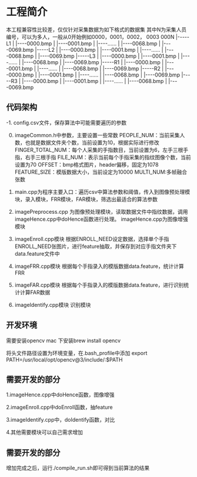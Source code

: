# 工程简介
本工程兼容性比较差，仅仅针对采集数据为如下格式的数据集
其中N为采集人员编号，可以为多人，一般从0开始例如0000，0001，0002， 0003
000N
|-----L1
|       |----0000.bmp
|       |----0001.bmp
|       |----……
|       |----0068.bmp
|       |----0069.bmp
|-----L2
|       |----0000.bmp
|       |----0001.bmp
|       |----……
|       |----0068.bmp
|       |----0069.bmp
|-----L3
|       |----0000.bmp
|       |----0001.bmp
|       |----……
|       |----0068.bmp
|       |----0069.bmp
|-----R1
|       |----0000.bmp
|       |----0001.bmp
|       |----……
|       |----0068.bmp
|       |----0069.bmp
|-----R2
|       |----0000.bmp
|       |----0001.bmp
|       |----……
|       |----0068.bmp
|       |----0069.bmp
|-----R3
|       |----0000.bmp
|       |----0001.bmp
|       |----……
|       |----0068.bmp
|       |----0069.bmp



## 代码架构

-1. config.csv文件，保存算法中可能需要遍历的参数

0. imageCommon.h中参数，主要设置一些常数
PEOPLE_NUM：当前采集人数，也就是数据文件夹个数，当前设置为10，根据实际进行修改
FINGER_TOTAL_NUM：每个人采集的手指数目，当前设置为6，左手三根手指，右手三根手指
FILE_NUM：表示当前每个手指采集的指纹图像个数，当前设置为70
OFFSET：bmp格式图片，header偏移，固定为1078
FEATURE_SIZE：模版数据大小，当前设定为10000
MULTI_NUM:多帧融合张数

1. main.cpp为程序主要入口：遍历csv中算法参数和阈值，传入到图像预处理模块，录入模块，FRR模块，FAR模块，筛选出最适合的算法参数

2. imagePreprocess.cpp 为图像预处理模块，读取数据文件中指纹数据，调用imageHence.cpp中doHence函数进行处理。
imageHence.cpp为图像增强模块

3. imageEnroll.cpp模块
根据ENROLL_NEED设定数据，选择单个手指ENROLL_NEED张图片，进行feature抽取，并保存到对应手指文件夹下data.feature文件中

4. imageFRR.cpp模块
根据每个手指录入的模版数据data.feature，统计计算FRR

5. imageFAR.cpp模块
根据每个手指录入的模版数据data.feature，进行识别统计计算FAR数据

6. imageIdentify.cpp模块
识别模块

## 开发环境
需要安装opencv
mac 下安装brew install opencv

将头文件路径设置为环境变量，在.bash_profile中添加
export PATH=/usr/local/opt/opencv@3/include/:$PATH


## 需要开发的部分
1.imageHence.cpp中doHence函数，图像增强

2.imageEnroll.cpp中doEnroll函数，抽feature

3.imageIdentify.cpp中，doIdentify函数，对比

4.其他需要模块可以自己需求增加

## 需要开发的部分
增加完成之后，运行./compile_run.sh即可得到当前算法的结果


